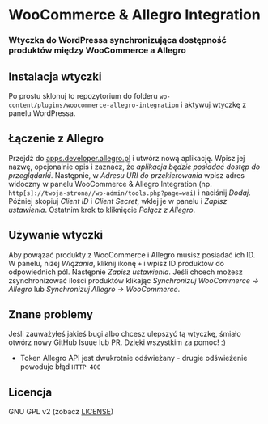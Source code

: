 # WooCommerce & Allegro Integration
### Wtyczka do WordPressa synchronizująca dostępność produktów między WooCommerce a Allegro

## Instalacja wtyczki
Po prostu sklonuj to repozytorium do folderu `wp-content/plugins/woocommerce-allegro-integration` i aktywuj wtyczkę z panelu WordPressa.

## Łączenie z Allegro
Przejdź do [apps.developer.allegro.pl](https://apps.developer.allegro.pl/) i utwórz nową aplikację. Wpisz jej nazwę, opcjonalnie opis i zaznacz, że *aplikacja będzie posiadać dostęp do przeglądarki*. Następnie, w *Adresu URI do przekierowania* wpisz adres widoczny w panelu WooCommerce & Allegro Integration (np. `http[s]://twoja-strona//wp-admin/tools.php?page=wai`) i naciśnij *Dodaj*. Później skopiuj *Client ID* i *Client Secret*, wklej je w panelu i *Zapisz ustawienia*. Ostatnim krok to kliknięcie *Połącz z Allegro*.

## Używanie wtyczki
Aby powązać produkty z WooCommerce i Allegro musisz posiadać ich ID. W panelu, niżej *Wiązania*, kliknij ikonę `+` i wpisz ID produktów do odpowiednich pól. Następnie *Zapisz ustawienia*. Jeśli chcech możesz zsynchronizować ilości produktów klikając *Synchronizuj WooCommerce -> Allegro* lub *Synchronizuj Allegro -> WooCommerce*.

## Znane problemy
Jeśli zauważyłeś jakieś bugi albo chcesz ulepszyć tą wtyczkę, śmiało otwórz nowy GitHub Isuue lub PR. Dzięki wszystkim za pomoc! :)

- Token Allegro API jest dwukrotnie odświeżany - drugie odświeżenie powoduje błąd `HTTP 400`

## Licencja
GNU GPL v2 (zobacz [LICENSE](LICENSE))
